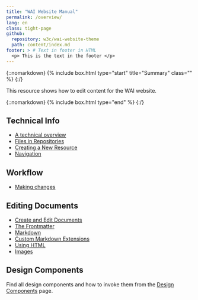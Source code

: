 ```yaml
---
title: "WAI Website Manual"
permalink: /overview/
lang: en
class: tight-page
github:
  repository: w3c/wai-website-theme
  path: content/index.md
footer: > # Text in footer in HTML
  <p> This is the text in the footer </p>
---
```


{::nomarkdown}
{% include box.html type="start" title="Summary" class="" %}
{:/}

This resource shows how to edit content for the WAI website.

{::nomarkdown}
{% include box.html type="end" %}
{:/}

## Technical Info

* [A technical overview](/technical/)
* [Files in Repositories](/technical/files/)
* [Creating a New Resource](/technical/new-resource/)
* [Navigation](/technical/navigation/)

## Workflow

* [Making changes](/workflow/)

## Editing Documents

* [Create and Edit Documents](/writing/)
* [The Frontmatter](/writing/frontmatter/)
* [Markdown](/writing/markdown/)
* [Custom Markdown Extensions](/writing/wai-markdown/)
* [Using HTML](/writing/html/)
* [Images](/writing/images/)

## Design Components

Find all design components and how to invoke them from the [Design Components](/components/) page.
